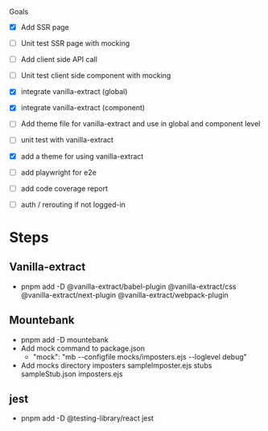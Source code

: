 Goals

- [x] Add SSR page
- [ ] Unit test SSR page with mocking
- [ ] Add client side API call
- [ ] Unit test client side component with mocking
- [x] integrate vanilla-extract (global)
- [x] integrate vanilla-extract (component)
- [ ] Add theme file for vanilla-extract and use in global and component level
- [ ] unit test with vanilla-extract
- [x] add a theme for using vanilla-extract
- [ ] add playwright for e2e
- [ ] add code coverage report
- [ ] auth / rerouting if not logged-in


# Steps

## Vanilla-extract
- pnpm add -D @vanilla-extract/babel-plugin @vanilla-extract/css @vanilla-extract/next-plugin @vanilla-extract/webpack-plugin 

## Mountebank
- pnpm add -D mountebank
- Add mock command to package.json
  - "mock": "mb --configfile mocks/imposters.ejs --loglevel debug"
- Add mocks directory
  imposters
    sampleImposter.ejs
  stubs
    sampleStub.json
  imposters.ejs


## jest
- pnpm add -D @testing-library/react jest